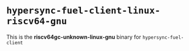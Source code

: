 # `hypersync-fuel-client-linux-riscv64-gnu`

This is the **riscv64gc-unknown-linux-gnu** binary for `hypersync-fuel-client`
